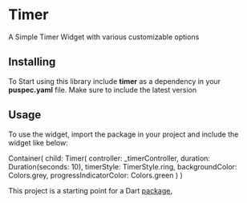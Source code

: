 # Timer

A Simple Timer Widget with various customizable options

## Installing

To Start using this library include **timer** as a dependency in your **puspec.yaml** file. 
Make sure to include the latest version

## Usage

To use the widget, import the package in your project and include the widget like below:


 Container(
    child: Timer(
     		controller: _timerController,
     		duration: Duration(seconds: 10),
     		timerStyle: TimerStyle.ring,
     		backgroundColor: Colors.grey,
      		progressIndicatorColor: Colors.green
      		)
	  )

This project is a starting point for a Dart
[package](https://flutter.dev/developing-packages/),
